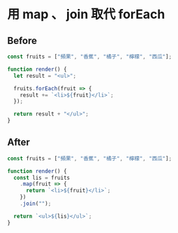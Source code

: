 # 用 map 、 join 取代 forEach

## Before

```javascript
const fruits = ["頻果", "香蕉", "橘子", "檸檬", "西瓜"];

function render() {
  let result = "<ul>";

  fruits.forEach(fruit => {
    result += `<li>${fruit}</li>`;
  });

  return result + "</ul>";
}
```

## After

```javascript
const fruits = ["頻果", "香蕉", "橘子", "檸檬", "西瓜"];

function render() {
  const lis = fruits
    .map(fruit => {
      return `<li>${fruit}</li>`;
    })
    .join("");

  return `<ul>${lis}</ul>`;
}
```
